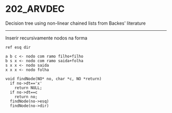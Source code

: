 # 202_ARVDEC

Decision tree using non-linear chained lists from Backes' literature

---

Inserir recursivamente nodos na forma

    ref esq dir
    
    a b c <- nodo com ramo filho+filho
    b s x <- nodo com ramo saida+folha
    s x x <- nodo saida
    x x x <- nodo folha

    void findNode(NO* no, char *c, NO *return)
      if no->dt=='x'
        return NULL;
      if no->dt==c
        return no;
      findNode(no->esq)
      findNode(no->dir)
